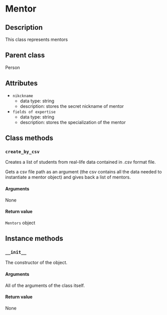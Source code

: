 # Mentor

## Description
This class represents mentors

## Parent class
Person

## Attributes

* ```nikckname```
  * data type: string
  * description: stores the secret nickname of mentor
* ```fields of expertise```
  * data type: string
  * description: stores the specialization of the mentor

## Class methods

### ```create_by_csv```

Creates a list of students from real-life data contained in .csv format file.

Gets a csv file path as an argument (the csv contains all the data needed to instantiate a mentor object) and gives back a list of mentors.


#### Arguments
None

#### Return value

```Mentors``` object

## Instance methods

### ```__init__```
The constructor of the object.

#### Arguments

All of the arguments of the class itself.

#### Return value
None
